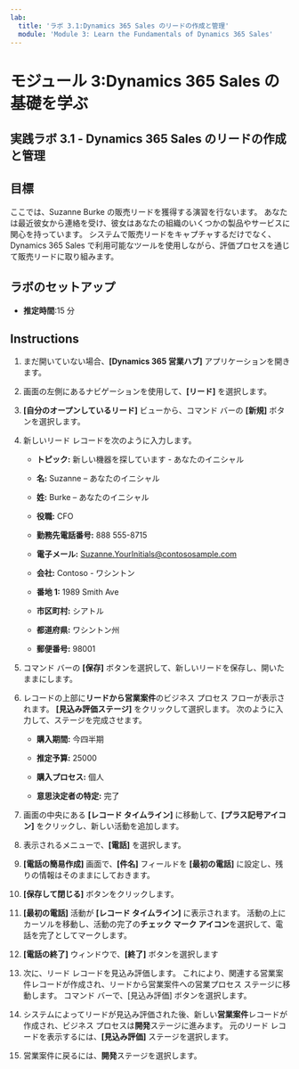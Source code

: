 ```yaml
---
lab:
  title: 'ラボ 3.1:Dynamics 365 Sales のリードの作成と管理'
  module: 'Module 3: Learn the Fundamentals of Dynamics 365 Sales'
---
```


<a name="module-3-learn-the-fundamentals-of-dynamics-365-sales"></a>モジュール 3:Dynamics 365 Sales の基礎を学ぶ
========================

## <a name="practice-lab-31---create-and-manage-a-lead-in-dynamics-365-sales"></a>実践ラボ 3.1 - Dynamics 365 Sales のリードの作成と管理

## <a name="objectives"></a>目標

ここでは、Suzanne Burke の販売リードを獲得する演習を行ないます。 あなたは最近彼女から連絡を受け、彼女はあなたの組織のいくつかの製品やサービスに関心を持っています。 システムで販売リードをキャプチャするだけでなく、Dynamics 365 Sales で利用可能なツールを使用しながら、評価プロセスを通じて販売リードに取り組みます。


## <a name="lab-setup"></a>ラボのセットアップ

  - **推定時間**:15 分

## <a name="instructions"></a>Instructions

1. まだ開いていない場合、**[Dynamics 365 営業ハブ]** アプリケーションを開きます。 

2. 画面の左側にあるナビゲーションを使用して、**[リード]** を選択します。 

3. **[自分のオープンしているリード]** ビューから、コマンド バーの **[新規]** ボタンを選択します。

4. 新しいリード レコードを次のように入力します。

    - **トピック:** 新しい機器を探しています - あなたのイニシャル

    - **名:** Suzanne – あなたのイニシャル

    - **姓:** Burke – あなたのイニシャル

    - **役職:** CFO

    - **勤務先電話番号:** 888 555-8715

    - **電子メール:** Suzanne.YourInitials@contososample.com

    - **会社:** Contoso - ワシントン

    - **番地 1:** 1989 Smith Ave

    - **市区町村:** シアトル

    - **都道府県:** ワシントン州

    - **郵便番号:** 98001 

5. コマンド バーの **[保存]** ボタンを選択して、新しいリードを保存し、開いたままにします。

6. レコードの上部に**リードから営業案件**のビジネス プロセス フローが表示されます。 **[見込み評価ステージ]** をクリックして選択します。 次のように入力して、ステージを完成させます。

    - **購入期間:** 今四半期

    - **推定予算:** 25000 

    - **購入プロセス:** 個人

    - **意思決定者の特定:** 完了

7. 画面の中央にある **[レコード タイムライン]** に移動して、**[プラス記号アイコン]** をクリックし、新しい活動を追加します。 

8. 表示されるメニューで、**[電話]** を選択します。

9. **[電話の簡易作成]** 画面で、**[件名]** フィールドを **[最初の電話]** に設定し、残りの情報はそのままにしておきます。 

10. **[保存して閉じる]** ボタンをクリックします。

11. **[最初の電話]** 活動が **[レコード タイムライン]** に表示されます。 活動の上にカーソルを移動し、活動の完了の**チェック マーク アイコン**を選択して、電話を完了としてマークします。 

12. **[電話の終了]** ウィンドウで、**[終了]** ボタンを選択します 

13. 次に、リード レコードを見込み評価します。  これにより、関連する営業案件レコードが作成され、リードから営業案件への営業プロセス ステージに移動します。  コマンド バーで、[見込み評価] ボタンを選択します。  

14. システムによってリードが見込み評価された後、新しい**営業案件**レコードが作成され、ビジネス プロセスは**開発**ステージに進みます。  元のリード レコードを表示するには、**[見込み評価]** ステージを選択します。 

15. 営業案件に戻るには、**開発**ステージを選択します。


